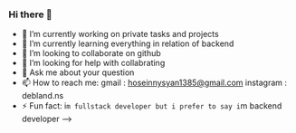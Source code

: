### Hi there 👋

- 🔭 I’m currently working on private tasks and projects
- 🌱 I’m currently learning everything in relation of backend
- 👯 I’m looking to collaborate on github
- 🤔 I’m looking for help with collabrating
- 💬 Ask me about your question
- 📫 How to reach me: gmail : hoseinnysyan1385@gmail.com instagram : debland.ns
- ⚡ Fun fact: i`m fullstack developer but i prefer to say i`m backend developer
-->

<!--
**deblandns/deblandns** is a ✨ _special_ ✨ repository because its `README.md` (this file) appears on your GitHub profile.

Here are some ideas to get you started:
- 🔭 I’m currently working on gamenetyar project & eshop project
- 🌱 I’m currently learning django & drf
- 👯 I’m looking to collaborate on github
- 🤔 I’m looking for help with python
- 💬 Ask me about your question
- 📫 How to reach me: gmail : hoseinnysyan1385@gmail.com instagram : debland.ns
- ⚡ Fun fact: i code like owl in nights that you slept
-->

